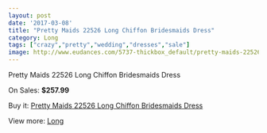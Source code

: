 ```yaml
---
layout: post
date: '2017-03-08'
title: "Pretty Maids 22526 Long Chiffon Bridesmaids Dress"
category: Long
tags: ["crazy","pretty","wedding","dresses","sale"]
image: http://www.eudances.com/5737-thickbox_default/pretty-maids-22526-long-chiffon-bridesmaids-dress.jpg
---
```

Pretty Maids 22526 Long Chiffon Bridesmaids Dress

On Sales: **$257.99**
<a href="https://www.eudances.com/en/long/1997-pretty-maids-22526-long-chiffon-bridesmaids-dress.html"><amp-img layout="responsive" width="600" height="600" src="//www.eudances.com/5737-thickbox_default/pretty-maids-22526-long-chiffon-bridesmaids-dress.jpg" alt="Pretty Maids 22526 Long Chiffon Bridesmaids Dress 0" /></a>
<a href="https://www.eudances.com/en/long/1997-pretty-maids-22526-long-chiffon-bridesmaids-dress.html"><amp-img layout="responsive" width="600" height="600" src="//www.eudances.com/5738-thickbox_default/pretty-maids-22526-long-chiffon-bridesmaids-dress.jpg" alt="Pretty Maids 22526 Long Chiffon Bridesmaids Dress 1" /></a>

Buy it: [Pretty Maids 22526 Long Chiffon Bridesmaids Dress](https://www.eudances.com/en/long/1997-pretty-maids-22526-long-chiffon-bridesmaids-dress.html "Pretty Maids 22526 Long Chiffon Bridesmaids Dress")

View more: [Long](https://www.eudances.com/en/21-long "Long")
